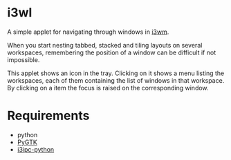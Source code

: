 # i3wl
A simple applet for navigating through windows in [i3wm](https://i3wm.org/).

When you start nesting tabbed, stacked and tiling layouts on several
workspaces, remembering the position of a window can be difficult if not
impossible.

This applet shows an icon in the tray. Clicking on it shows a menu listing
the workspaces, each of them containing the list of windows in that
workspace. By clicking on a item the focus is raised on the corresponding
window.

# Requirements
* python
* [PyGTK](www.pygtk.org)
* [i3ipc-python](https://github.com/acrisci/i3ipc-python)
